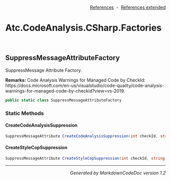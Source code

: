 <div style='text-align: right'>

[References](Index.md)&nbsp;&nbsp;-&nbsp;&nbsp;[References extended](IndexExtended.md)
</div>

# Atc.CodeAnalysis.CSharp.Factories

<br />


## SuppressMessageAttributeFactory
SuppressMessage Attribute Factory.

<p><b>Remarks:</b> Code Analysis Warnings for Managed Code by CheckId:
            https://docs.microsoft.com/en-us/visualstudio/code-quality/code-analysis-warnings-for-managed-code-by-checkid?view=vs-2019.</p>


```csharp
public static class SuppressMessageAttributeFactory
```

### Static Methods


#### CreateCodeAnalysisSuppression

```csharp
SuppressMessageAttribute CreateCodeAnalysisSuppression(int checkId, string justification)
```
#### CreateStyleCopSuppression

```csharp
SuppressMessageAttribute CreateStyleCopSuppression(int checkId, string justification)
```
<hr /><div style='text-align: right'><i>Generated by MarkdownCodeDoc version 1.2</i></div>
